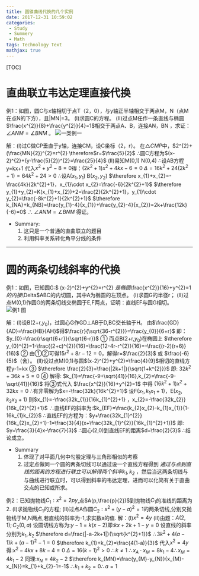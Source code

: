 ```yaml
---
title: 圆锥曲线代换的几个实例
date: 2017-12-31 10:59:02
categories: 
 - Study
 - Summery
 - Math
tags: Technology Text
mathjax: true
---
```

[TOC]
# 直曲联立韦达定理直接代换
例1：如图，圆C与x轴相切于点T（2，0），与y轴正半轴相交于两点M，N（点M在点N的下方），且|MN|=3。
(Ⅰ)求圆C的方程。
(Ⅱ)过点M任作一条直线与椭圆$\frac{x^{2}}{8}+\frac{y^{2}}{4}=1$相交于两点A、B，连接AN，BN ，求证：$\angle ANM=\angle BNM$ 。
![一类例一](圆锥曲线代换的几个实例/2.png)

解：(Ⅰ)过C做CP垂直于y轴，连接CM，设C坐标（2，r）。
在$\triangle CMP$中，$2^{2}+(\frac{MN}{2})^{2}=r^{2} \therefore$r=$\frac{5}{2}$
$\therefore$圆C方程为$(x-2)^{2}+(y-\frac{5}{2})^{2}=\frac{25}{4}$
(Ⅱ)易知M(0,1) N(0,4) $\therefore$设AB方程y=kx+1
代入$x^{2}+y^{2}-8=0$得：$(2k^{2}+1)x^{2}+4kx-6=0$
$\Delta=16k^{2}+24(2k^{2}+1)=64k^{2}+24>0$
$\therefore$设A($x_{1},y_{1}$) B($x_{2},y_{2}$)
$\therefore x_{1}+x_{2}=-\frac{4k}{2k^{2}+1}，x_{1}\cdot x_{2}=\frac{-6}{2k^{2}+1}$
$\therefore y_{1}+y_{2}=K(x_{1}+x_{2})+2=\frac{2}{2k^{2}+1}，y_{1}\cdot y_{2}=\frac{-8k^{2}+1}{2k^{2}+1}$
$\therefore k_{NA}+k_{NB}=\frac{y_{1}-4}{x_{1}}+\frac{y_{2}-4}{x_{2}}=2k+\frac{12k}{-6}=0$
$\therefore \angle ANM=\angle BNM$ 得证。

* Summary:
    1. 这只是一个普通的直曲联立的题目
    2. 利用斜率关系转化角平分线的条件
******
# 圆的两条切线斜率的代换
例1：如图，已知圆G:$ (x-2)^{2}+y^{2}=r^{2} $是椭圆$\frac{x^{2}}{16}+y^{2}=1$的内接$\Delta$ABC的内切圆，其中A为椭圆的左顶点。
(Ⅰ)求圆G的半径r；
(Ⅱ)过点M(0,1)作圆G的两条切线交椭圆于E,F两点，证明：直线EF与圆G相切。
![例1 图](/圆锥曲线代换的几个实例/例1.png)

解：(Ⅰ)设B(2+r,$y_{0}$)，过圆心G作GD$\perp$AB于D,BC交长轴于H。
由$\frac{GD}{AD}=\frac{HB}{AH}$得$\frac{r}{\sqrt{36-r^{2}}}=\frac{y_{0}}{6+r}$
即：$y_{0}=\frac{r\sqrt{6+r}}{\sqrt{6-r}}$ ①
而点B(2+r,$y_{0}$)在椭圆上
$\therefore y_{0}^{2}=1-\frac{(2+c)^{2}}{16}=\frac{12-4r-r^{2}}{16}=-\frac{(r-2)(r+6)}{16}$ ②
由①②可得$15r^{2}+8r-12=0$，解得r=$\frac{2}{3}$ 或 $\frac{-6}{5}$（舍）。
(Ⅱ)设过点M(0,1)与圆$(x-2)^{2}+y^{2}=\frac{4}{9}$相切的直线方程y-1=kx ③
$\therefore \frac{2}{3}=\frac{|2k+1|}{\sqrt{1+k^{2}}}$
即: $32k^{2}+36k+5=0$ ④
解得: $k_{1}=\frac{-9+\sqrt{41}}{16},k_{2}=\frac{-9-\sqrt{41}}{16}$
将③式代入 $\frac{x^{2}}{16}+y^{2}=1$ 中得 $(16k^{2}+1)x^{2}+32kx=0$
$\therefore$有非零解为$x=-\frac{32k}{16k^{2}+1}$
设F($x_{1},k_{1}x_{1}+1$)，E($x_{2},k_{2}x_{2}+1$)
则$x_{1}=-\frac{32k_{1}}{16k_{1}^{2}+1} ，x_{2}=-\frac{32k_{2}}{16k_{2}^{2}+1}$
$\therefore$直线EF的斜率为:$k_{EF}=\frac{k_{2}x_{2}-k_{1}x_{1}}{1-16k_{1}k_{2}}$ 
$\therefore$直线EF的方程为：$y+\frac{32k_{1}^{2}}{16k_{2}x_{2}+1}-1=\frac{3}{4}(x+\frac{32k_{1}^{2}}{16k_{1}^{2}+1})$ 
即: $y=\frac{3}{4}x-\frac{7}{3}$
$\therefore$圆心(2,0)到直线EF的距离$d=\frac{2}{3}$
$\therefore$结论成立。
* Summary
    1. 体现了对平面几何中勾股定理与三角形相似的考察
    2. 过定点做同一个圆的两条切线可以通过设一个直线方程得到 *通过与点到直线的距离的方程进行联立可以解得两个斜率$k_{1},k_{2}$* ，然后当这两条切线与与曲线进行联立时，可以得到斜率的韦达定理，进而可以化简有关于直曲交点的已知或所求。

例2：已知抛物线$C_{1}:x^{2}=2py$,点$A(p,\frac{p}{2})$到抛物线$C_{1}$的准线的距离为$2$.
(Ⅰ)求抛物线$C_{1}$的方程;
(Ⅱ)过点A作圆$C_{2}:x^{2}+(y-a)^{2}=1$的两条切线,分别交抛物线于M,N两点,若直线的斜率为-1,求实数a的值.
解：(Ⅰ)$x^{2}=4y$
(Ⅱ)由题：$A(2,1);C_{2}(0,a)$ 设圆切线方称为:$y-1=k(x-2)$即:$kx+2k+1-y=0$
设直线的斜率分别为$k_{1},k_{2}$
$\therefore d=\frac{|-a-2k+1|}{\sqrt{k^{2}+1}}$
$\therefore 3k^{2}+4(a-1)k+(a-1)^{2}-1=0$ $\therefore k_{1}+k_{2}=\frac{4(1-a)}{3}$
代入$x^{2}=4y$得:$x^{2}-4kx+8k-4=0$ $\Delta=16(k-1)^{2}>0$ $\therefore k\neq 1$
$\therefore x_{A}\cdot x_{M}=8k_{1}-4 \therefore x_{M}=4k_{1}-2$ 同理:$x_{N}=4k_{2}-2$
$\therefore k_{MN}=\frac{y_{M}-y_{N}}{x_{M}-x_{N}}=k_{1}+k_{2}-1=-1$
$\therefore k_{1}+k_{2}=0 \therefore a=1$


